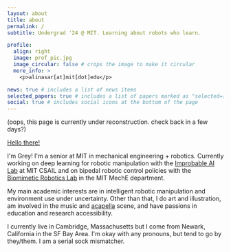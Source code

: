 ```yaml
---
layout: about
title: about
permalink: /
subtitle: Undergrad '24 @ MIT. Learning about robots who learn.

profile:
  align: right
  image: prof_pic.jpg
  image_circular: false # crops the image to make it circular
  more_info: >
    <p>alinasar[at]mit[dot]edu</p>

news: true # includes a list of news items
selected_papers: true # includes a list of papers marked as "selected={true}"
social: true # includes social icons at the bottom of the page
---
```


(oops, this page is currently under reconstruction. check back in a few days?)

[Hello there!](https://www.youtube.com/watch?v=rEq1Z0bjdwc)

I'm Grey! I'm a senior at MIT in mechanical engineering + robotics. Currently working on deep learning for robotic manipulation with the [Improbable AI Lab](https://people.csail.mit.edu/pulkitag/) at MIT CSAIL and on bipedal robotic control policies with the [Biomimetic Robotics Lab](https://biomimetics.mit.edu/) in the MIT MechE department.

My main academic interests are in intelligent robotic manipulation and environment use under uncertainty. Other than that, I do art and illustration, am involved in the music and [acapella](http://resonance.mit.edu/?p=home) scene, and have passions in education and research accessibility.

I currently live in Cambridge, Massachusetts but I come from Newark, California in the SF Bay Area. I'm okay with any pronouns, but tend to go by they/them. I am a serial sock mismatcher.
